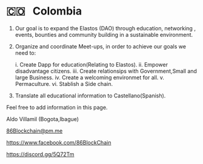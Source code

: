 # 🇨🇴 &nbsp; Colombia

1. Our goal is to expand the Elastos (DAO) through education, networking , events, bounties and community building in a sustainable environment.

2. Organize and coordinate Meet-ups, in order to achieve our goals we need to:

    i. Create Dapp for education(Relating to Elastos).
   ii. Empower disadvantage citizens.
  iii. Create relationsips with Government,Small and large Business.
   iv. Create a welcoming environmet for all.
    v. Permaculture.
   vi. Stablish a Side chain.

3. Translate all educational information to Castellano(Spanish).


Feel free to add information in this page.

Aldo Villamil (Bogota,Ibague)

86Blockchain@pm.me

https://www.facebook.com/86BlockChain

https://discord.gg/5Q72Tm
